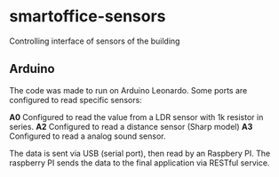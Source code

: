 # smartoffice-sensors
Controlling interface of sensors of the building

<h2>Arduino</h2>

The code was made to run on Arduino Leonardo. 
Some ports are configured to read specific sensors:

**A0** Configured to read the value from a LDR sensor with 1k resistor in series.
**A2** Configured to read a distance sensor (Sharp model)
**A3** Configured to read a analog sound sensor.

The data is sent via USB (serial port), then read by an Raspbery PI. 
The raspberry PI sends the data to the final application via RESTful service.